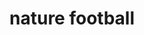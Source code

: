 ---
pid: MX247
title: nature football
location_transcription: City hall
zipcode: '19143'
outside_phl: 
neighborhood: University City
age: '9'
age_range: 6-13
instagram: 
image_file_name: MX_247.jpg
proposal_transcription: 
topic: Environment,Sports
topic_summary: 0, 0
type: Interactive,Park,Playground
keywords_other: Football, Green Space, Nature
credit: Christopher
image_labels: 
twitter: 
facebook: 
permalink: "/monuments/mx247/"
layout: item-page
---